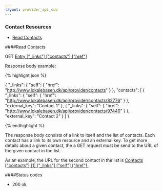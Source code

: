 ```yaml
---
layout: provider_api_sub
---
```

### Contact Resources

* [Read Contacts](#read_contacts)

####<a id="read_contacts">Read Contacts</a>

GET [Entry \["_links"\] \["contacts"\] \["href"\] ](/provider_api.html#entry_locations)

Response body example:

{% highlight json %}

{
    "_links": {
        "self": {
            "href": "http://www.lokalebasen.dk/api/provider/contacts"
        }
    },
    "contacts": [
        {
            "_links": {
                "self": {
                    "href": "http://www.lokalebasen.dk/api/provider/contacts/82776"
                }
            },
            "external_key": "Contact 1"
        },
        {
            "_links": {
                "self": {
                    "href": "http://www.lokalebasen.dk/api/provider/contacts/97440"
                }
            },
            "external_key": "Contact 2"
        }
    ]
}

{% endhighlight %}

The response body consists of a link to itself and the list of contacts. Each contact has a link to its own resource and an external key. To get more details about a given contact, the a GET request must be send to the URL of the given contact in the list.

As an example, the URL for the second contact in the list is [ Contacts \["contacts"\] \[1\] \["_links"\] \["self"\] \["href"\] ](#read_contacts).

####Status codes
* 200 ok
